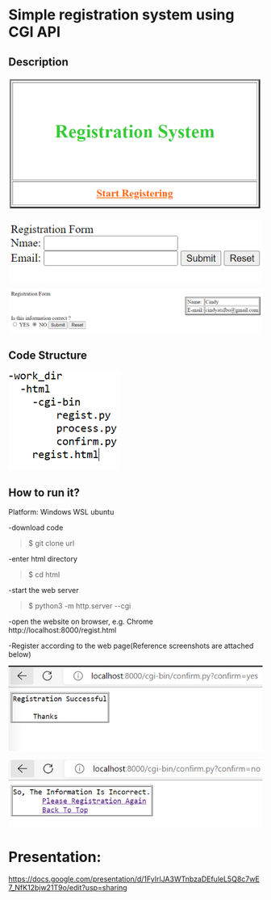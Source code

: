 # Simple registration system using CGI API

## Description

![GitHub Logo](imgs/welcomepage.PNG)


![GitHub Logo](imgs/regpage.PNG)





![GitHub Logo](imgs/confirm.PNG)

## Code Structure


![GitHub Logo](imgs/dir_structure.PNG)


## How to run it?

Platform: Windows WSL ubuntu

-download code
   > $ git clone url
    
-enter html directory
   > $ cd html

-start the web server
   > $ python3 -m http.server --cgi
    
-open the website on browser, e.g. Chrome
    http://localhost:8000/regist.html
    
-Register according to the web page(Reference screenshots are attached below)




![GitHub Logo](imgs/test_3.PNG)

![GitHub Logo](imgs/test_2.PNG)


# Presentation: 
https://docs.google.com/presentation/d/1FyIrlJA3WTnbzaDEfuleL5Q8c7wE7_NfK12bjw21T9o/edit?usp=sharing
